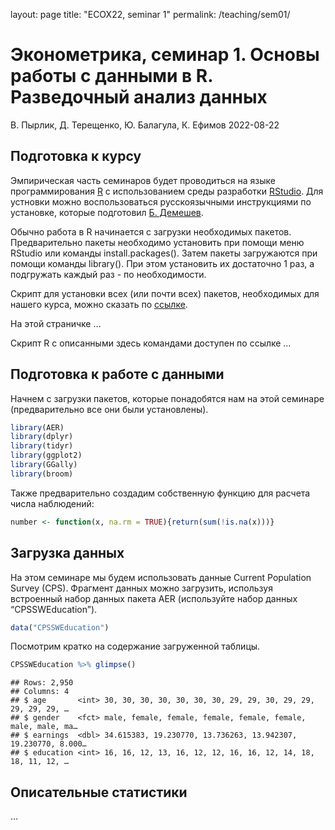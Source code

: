 layout: page
title: "ECOX22, seminar 1"
permalink: /teaching/sem01/

Эконометрика, семинар 1. Основы работы с данными в R. Разведочный
анализ данных
================
В. Пырлик, Д. Терещенко, Ю. Балагула, К. Ефимов
2022-08-22

## Подготовка к курсу

Эмпирическая часть семинаров будет проводиться на языке программирования
[R](https://cran.r-project.org/) с использованием среды разработки
[RStudio](https://www.rstudio.com/). Для устновки можно воспользоваться
русскоязычными инструкциями по установке, которые подготовил [Б.
Демешев](https://bdemeshev.github.io/installation/r/R_installation).

Обычно работа в R начинается с загрузки необходимых пакетов.
Предварительно пакеты необходимо установить при помощи меню RStudio или
команды install.packages(). Затем пакеты загружаются при помощи команды
library(). При этом установить их достаточно 1 раз, а подгружать каждый
раз - по необходимости.

Скрипт для установки всех (или почти всех) пакетов, необходимых для
нашего курса, можно сказать по
[ссылке](https://github.com/dtereshch/TEACHING/blob/1deeeb9b80ab2d81c850f8716610f0509eb09b5f/install_ECOX22.R).

На этой страничке …

Скрипт R с описанными здесь командами доступен по ссылке …

## Подготовка к работе с данными

Начнем с загрузки пакетов, которые понадобятся нам на этой семинаре
(предварительно все они были установлены).

``` r
library(AER)
library(dplyr)
library(tidyr)
library(ggplot2)
library(GGally)
library(broom)
```

Также предварительно создадим собственную функцию для расчета числа
наблюдений:

``` r
number <- function(x, na.rm = TRUE){return(sum(!is.na(x)))}
```

## Загрузка данных

На этом семинаре мы будем использовать данные Current Population Survey
(CPS). Фрагмент данных можно загрузить, используя встроенный набор
данных пакета AER (используйте набор данных “CPSSWEducation”).

``` r
data("CPSSWEducation")
```

Посмотрим кратко на содержание загруженной таблицы.

``` r
CPSSWEducation %>% glimpse()
```

    ## Rows: 2,950
    ## Columns: 4
    ## $ age       <int> 30, 30, 30, 30, 30, 30, 30, 29, 29, 30, 29, 29, 29, 29, 29, …
    ## $ gender    <fct> male, female, female, female, female, female, male, male, ma…
    ## $ earnings  <dbl> 34.615383, 19.230770, 13.736263, 13.942307, 19.230770, 8.000…
    ## $ education <int> 16, 16, 12, 13, 16, 12, 12, 16, 16, 12, 14, 18, 18, 11, 12, …

## Описательные статистики

…
